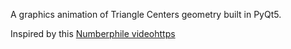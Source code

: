 A graphics animation of Triangle Centers geometry built in PyQt5.

Inspired by this [Numberphile videohttps](https://www.youtube.com/watch?v=wVH4MS6v23U)

